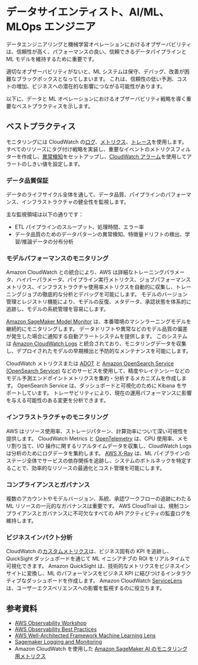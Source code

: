 # データサイエンティスト、AI/ML、MLOps エンジニア

データエンジニアリングと機械学習オペレーションにおけるオブザーバビリティは、信頼性が高く、パフォーマンスの良い、信頼できるデータパイプラインと ML モデルを維持するために重要です。

適切なオブザーバビリティがないと、ML システムは保守、デバッグ、改善が困難なブラックボックスとなってしまいます。
これは、信頼性の低い予測、コストの増加、ビジネスへの潜在的な影響につながる可能性があります。

以下に、データと ML オペレーションにおけるオブザーバビリティ戦略を導く重要なベストプラクティスを示します。



## ベストプラクティス
モニタリングには CloudWatch の[ログ](https://aws-observability.github.io/observability-best-practices/tools/logs/)、[メトリクス](https://aws-observability.github.io/observability-best-practices/tools/metrics)、[トレース](https://aws-observability.github.io/observability-best-practices/tools/xray)を使用します。
すべてのリソースにタグ付け戦略を実装し、重要なイベントのメトリクスフィルターを作成し、[異常検知](https://aws-observability.github.io/observability-best-practices/tools/metrics#anomaly-detection)をセットアップし、[CloudWatch アラーム](https://aws-observability.github.io/observability-best-practices/tools/alarms)を使用してアラートのしきい値を設定します。



### データ品質保証
データのライフサイクル全体を通して、データ品質、パイプラインのパフォーマンス、インフラストラクチャの健全性を監視します。

主な監視領域は以下の通りです：
- ETL パイプラインのスループット、処理時間、エラー率
- データ品質のためのデータパターンの異常検知、特徴量ドリフトの検出、学習/推論データの分布分析




### モデルパフォーマンスのモニタリング
Amazon CloudWatch との統合により、AWS は詳細なトレーニングパラメータ、ハイパーパラメータ、パイプライン実行メトリクス、ジョブパフォーマンスメトリクス、インフラストラクチャ使用率メトリクスを自動的に収集し、トレーニングジョブの徹底的な分析とデバッグを可能にします。
モデルのバージョン管理とレジストリ機能により、モデルの反復、メタデータ、承認状態を体系的に追跡し、モデルの系統管理を容易にします。

[Amazon SageMaker Model Monitor](https://docs.aws.amazon.com/ja_jp/sagemaker/latest/dg/how-it-works-model-monitor.html) は、本番環境のマシンラーニングモデルを継続的にモニタリングします。
データドリフトや異常などのモデル品質の偏差が発生した場合に通知する自動アラートシステムを提供します。
このシステムは [Amazon CloudWatch Logs](https://aws-observability.github.io/observability-best-practices/tools/logs/#search-with-cloudwatch-logs) と統合されており、モニタリングデータを収集し、デプロイされたモデルの早期検出と予防的なメンテナンスを可能にします。

CloudWatch メトリクスまたは [ADOT](https://aws-observability.github.io/observability-best-practices/guides/operational/adot-at-scale/operating-adot-collector) と [Amazon OpenSearch Service (OpenSearch Service)](https://aws-observability.github.io/observability-best-practices/patterns/opensearch) などのサービスを使用して、精度やレイテンシーなどのモデル予測エンドポイントメトリクスを集約・分析するメカニズムを作成します。
OpenSearch Service は、ダッシュボードと可視化のために Kibana をサポートしています。
トレーサビリティにより、現在の運用パフォーマンスに影響を与える可能性のある変更を分析できます。



### インフラストラクチャのモニタリング
AWS はリソース使用率、ストレージパターン、計算効率について深い可視性を提供します。
CloudWatch Metrics と [OpenTelemetry](https://aws-observability.github.io/observability-best-practices/patterns/otel) は、CPU 使用率、メモリ割り当て、I/O 操作に関するリアルタイムデータを収集し、CloudWatch Logs は分析のためにログデータを集約します。
[AWS X-Ray](https://aws-observability.github.io/observability-best-practices/tools/xray) は、ML パイプラインのステージ全体でサービスの依存関係を追跡し、システムのボトルネックを特定することで、効率的なリソースの最適化とコスト管理を可能にします。




### コンプライアンスとガバナンス
複数のアカウントやモデルバージョン、系統、承認ワークフローの追跡にわたる ML リソースの一元的なガバナンスは重要です。
AWS CloudTrail は、規制コンプライアンスとガバナンスに不可欠なすべての API アクティビティの監査ログを維持します。




### ビジネスインパクト分析
CloudWatch の[カスタムメトリクス](https://aws-observability.github.io/observability-best-practices/tools/metrics#collecting-metrics)は、ビジネス固有の KPI を追跡し、QuickSight ダッシュボードを通じて ML イニシアチブの ROI をリアルタイムで可視化できます。
Amazon QuickSight は、技術的なメトリクスをビジネスインサイトに変換し、ML のパフォーマンスをビジネス KPI に結びつけるインタラクティブなダッシュボードを作成します。
Amazon CloudWatch [ServiceLens](https://aws-observability.github.io/observability-best-practices/tools/rum#enable-active-tracing) は、ユーザーエクスペリエンスへの影響を監視するのに役立ちます。




## 参考資料
- [AWS Observability Workshop](https://catalog.workshops.aws/observability/en-US)
- [AWS Observability Best Practices](https://aws-observability.github.io/observability-best-practices/)
- [AWS Well-Architected Framework Machine Learning Lens](https://docs.aws.amazon.com/ja_jp/wellarchitected/latest/machine-learning-lens/machine-learning-lens.html)
- [Sagemaker Logging and Monitoring](https://docs.aws.amazon.com/ja_jp/sagemaker/latest/dg/sagemaker-incident-response.html)
- Amazon CloudWatch を使用した [Amazon SageMaker AI のモニタリング用メトリクス](https://docs.aws.amazon.com/ja_jp/sagemaker/latest/dg/monitoring-cloudwatch.html)
